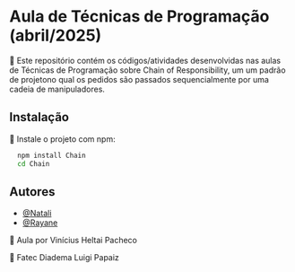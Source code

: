 # Aula de Técnicas de Programação (abril/2025)

🔎 Este repositório contém os códigos/atividades desenvolvidas nas aulas de Técnicas de Programação sobre Chain of Responsibility, um um padrão de projetono qual os pedidos são passados sequencialmente por uma cadeia de manipuladores.

## Instalação

📌 Instale o projeto com npm:

```bash
  npm install Chain
  cd Chain
```
    
## Autores

- [@Natali](https://github.com/nouveauromance)
- [@Rayane](https://github.com/RayaneBarrosM)

🔗 Aula por Vinícius Heltai Pacheco

📍 Fatec Diadema Luigi Papaiz 
